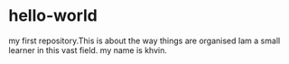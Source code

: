 # hello-world
my first repository.This is about the way things are organised
Iam a small learner in this vast field.
my name is khvin.
